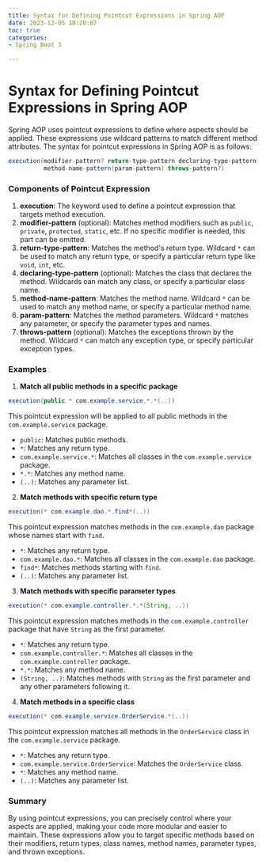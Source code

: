 ```yaml
---
title: Syntax for Defining Pointcut Expressions in Spring AOP
date: 2023-12-05 18:20:07
toc: true  
categories:  
- Spring Boot 3

---
```




# Syntax for Defining Pointcut Expressions in Spring AOP

Spring AOP uses pointcut expressions to define where aspects should be applied. These expressions use wildcard patterns to match different method attributes. The syntax for pointcut expressions in Spring AOP is as follows:

```java
execution(modifier-pattern? return-type-pattern declaring-type-pattern? 
          method-name-pattern(param-pattern) throws-pattern?)
```

### Components of Pointcut Expression

1. **execution**: The keyword used to define a pointcut expression that targets method execution.
2. **modifier-pattern** (optional): Matches method modifiers such as `public`, `private`, `protected`, `static`, etc. If no specific modifier is needed, this part can be omitted.
3. **return-type-pattern**: Matches the method's return type. Wildcard `*` can be used to match any return type, or specify a particular return type like `void`, `int`, etc.
4. **declaring-type-pattern** (optional): Matches the class that declares the method. Wildcards can match any class, or specify a particular class name.
5. **method-name-pattern**: Matches the method name. Wildcard `*` can be used to match any method name, or specify a particular method name.
6. **param-pattern**: Matches the method parameters. Wildcard `*` matches any parameter, or specify the parameter types and names.
7. **throws-pattern** (optional): Matches the exceptions thrown by the method. Wildcard `*` can match any exception type, or specify particular exception types.

### Examples

1. **Match all public methods in a specific package**

```java
execution(public * com.example.service.*.*(..))
```

This pointcut expression will be applied to all public methods in the `com.example.service` package.

- `public`: Matches public methods.
- `*`: Matches any return type.
- `com.example.service.*`: Matches all classes in the `com.example.service` package.
- `*.*`: Matches any method name.
- `(..)`: Matches any parameter list.

2. **Match methods with specific return type**

```java
execution(* com.example.dao.*.find*(..))
```

This pointcut expression matches methods in the `com.example.dao` package whose names start with `find`.

- `*`: Matches any return type.
- `com.example.dao.*`: Matches all classes in the `com.example.dao` package.
- `find*`: Matches methods starting with `find`.
- `(..)`: Matches any parameter list.

3. **Match methods with specific parameter types**

```java
execution(* com.example.controller.*.*(String, ..))
```

This pointcut expression matches methods in the `com.example.controller` package that have `String` as the first parameter.

- `*`: Matches any return type.
- `com.example.controller.*`: Matches all classes in the `com.example.controller` package.
- `*.*`: Matches any method name.
- `(String, ..)`: Matches methods with `String` as the first parameter and any other parameters following it.

4. **Match methods in a specific class**

```java
execution(* com.example.service.OrderService.*(..))
```

This pointcut expression matches all methods in the `OrderService` class in the `com.example.service` package.

- `*`: Matches any return type.
- `com.example.service.OrderService`: Matches the `OrderService` class.
- `*`: Matches any method name.
- `(..)`: Matches any parameter list.

### Summary

By using pointcut expressions, you can precisely control where your aspects are applied, making your code more modular and easier to maintain. These expressions allow you to target specific methods based on their modifiers, return types, class names, method names, parameter types, and thrown exceptions.
